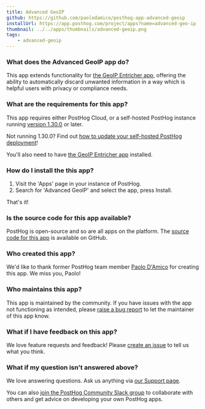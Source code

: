 ```yaml
---
title: Advanced GeoIP
github: https://github.com/paolodamico/posthog-app-advanced-geoip
installUrl: https://app.posthog.com/project/apps?name=advanced-geo-ip
thumbnail: ../../apps/thumbnails/advanced-geoip.png
tags:
    - advanced-geoip
---
```


### What does the Advanced GeoIP app do?

This app extends functionality for [the GeoIP Entricher app](/apps/geoip-enrichment), offering the ability to automatically discard unwanted information in a way which is helpful users with privacy or compliance needs.  

### What are the requirements for this app?

This app requires either PostHog Cloud, or a self-hosted PostHog instance running [version 1.30.0](https://posthog.com/blog/the-posthog-array-1-30-0) or later.

Not running 1.30.0? Find out [how to update your self-hosted PostHog deployment](https://posthog.com/docs/runbook/upgrading-posthog)!

You'll also need to have [the GeoIP Entricher app](/apps/geoip-enrichment) installed. 

### How do I install the this app?

1. Visit the 'Apps' page in your instance of PostHog.
2. Search for 'Advanced GeoIP' and select the app, press Install.

That's it!

### Is the source code for this app available?

PostHog is open-source and so are all apps on the platform. The [source code for this app](https://github.com/paolodamico/posthog-app-advanced-geoip) is available on GitHub.

### Who created this app?

We'd like to thank former PostHog team member [Paolo D'Amico](https://github.com/paolodamico/) for creating this app. We miss you, Paolo!

### Who maintains this app?

This app is maintained by the community. If you have issues with the app not functioning as intended, please [raise a bug report](https://github.com/paolodamico/posthog-app-advanced-geoip/issues) to let the maintainer of this app know.

### What if I have feedback on this app?

We love feature requests and feedback! Please [create an issue](https://github.com/PostHog/posthog/issues/new?assignees=&labels=enhancement%2C+feature&template=feature_request.md) to tell us what you think.

### What if my question isn't answered above?

We love answering questions. Ask us anything via [our Support page](/questions).

You can also [join the PostHog Community Slack group](/slack) to collaborate with others and get advice on developing your own PostHog apps.

